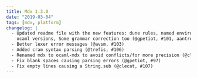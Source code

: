 ```yaml
---
title: Mdx 1.3.0
date: "2019-03-04"
tags: [mdx, platform]
changelog: |
  - Updated readme file with the new features: dune rules, named environment and
    ocaml versions, Some grammar correction too (@gpetiot, #101, aantron, #102)
  - Better lexer error messages (@avsm, #103)
  - Added cram syntax parsing (@trefis, #106)
  - Renamed mdx to ocaml-mdx to avoid conflicts/for more precision (@clecat, #110, #115)
  - Fix blank spaces causing parsing errors (@gpetiot, #97)
  - Fix empty lines causing a String.sub (@clecat, #107)
---
```


